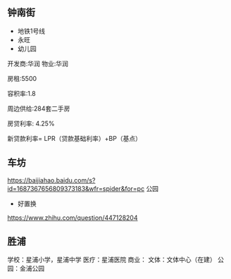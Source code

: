 ## 钟南街
- 地铁1号线
- 永旺
- 幼儿园
  
开发商:华润 
物业:华润 

房租:5500

容积率:1.8

周边供给:284套二手房

房贷利率: 4.25%

新贷款利率= LPR（贷款基础利率）+BP（基点）

## 车坊

https://baijiahao.baidu.com/s?id=1687367656809373183&wfr=spider&for=pc
公园


* 好置换

https://www.zhihu.com/question/447128204

## 胜浦
学校：星浦小学，星浦中学
医疗：星浦医院
商业：
文体：文体中心（在建）
公园：金浦公园
